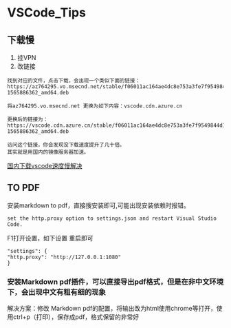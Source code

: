 # VSCode\_Tips

## 下载慢

1. 挂VPN
2. 改链接

```
找到对应的文件，点击下载，会出现一个类似下面的链接：
https://az764295.vo.msecnd.net/stable/f06011ac164ae4dc8e753a3fe7f9549844d15e35/code_1.37.1-1565886362_amd64.deb 

将az764295.vo.msecnd.net 更换为如下内容：vscode.cdn.azure.cn

更换后的链接为：
https://vscode.cdn.azure.cn/stable/f06011ac164ae4dc8e753a3fe7f9549844d15e35/code_1.37.1-1565886362_amd64.deb

访问这个链接，你会发现没下载速度提升了几十倍。
其实就是用国内的镜像服务器加速。
```

[国内下载vscode速度慢解决](https://www.cnblogs.com/sctb/p/11919639.html)

## TO PDF

安装markdown to pdf，直接搜安装即可,可能出现安装依赖时报错。

```
set the http.proxy option to settings.json and restart Visual Studio Code.
```

F1打开设置，如下设置 重启即可

```
"settings": {
"http.proxy": "http://127.0.0.1:1080"
}
```

### 安装Markdown pdf插件，可以直接导出pdf格式，但是在非中文环境下，会出现中文有粗有细的现象

解决方案：修改 Markdown pdf的配置，将输出改为html使用chrome等打开，使用ctrl+p（打印），保存成pdf，格式保留的非常好
